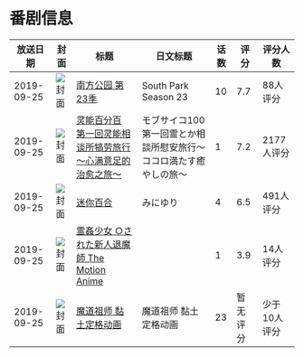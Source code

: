 # 番剧信息

|放送日期|封面|标题|日文标题|话数|评分|评分人数|
|---|---|---|---|---|---|---|
|2019-09-25|![封面](https://bangumi.tv/img/no_icon_subject.png)|[南方公园 第23季](https://bangumi.tv/subject/209063)|South Park Season 23|10|7.7|88人评分|
|2019-09-25|![封面](https://lain.bgm.tv/pic/cover/c/ef/e4/279700_dvD3v.jpg)|[灵能百分百 第一回灵能相谈所犒劳旅行～心满意足的治愈之旅～](https://bangumi.tv/subject/279700)|モブサイコ100 第一回霊とか相談所慰安旅行～ココロ満たす癒やしの旅～|1|7.2|2177人评分|
|2019-09-25|![封面](https://lain.bgm.tv/pic/cover/c/ef/83/285545_8sL5s.jpg)|[迷你百合](https://bangumi.tv/subject/285545)|みにゆり|4|6.5|491人评分|
|2019-09-25|![封面](https://bangumi.tv/img/no_icon_subject.png)|[霊姦少女 ○された新人退魔師 The Motion Anime](https://bangumi.tv/subject/292723)||1|3.9|14人评分|
|2019-09-25|![封面](https://lain.bgm.tv/pic/cover/c/4a/9a/306740_LQtyt.jpg)|[魔道祖师 黏土定格动画](https://bangumi.tv/subject/306740)|魔道祖师 黏土定格动画|23|暂无评分|少于10人评分|
